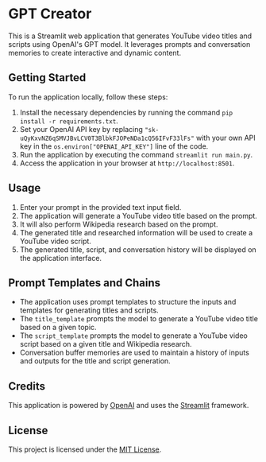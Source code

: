 # GPT Creator

This is a Streamlit web application that generates YouTube video titles and scripts using OpenAI's GPT model. It leverages prompts and conversation memories to create interactive and dynamic content.

## Getting Started

To run the application locally, follow these steps:

1. Install the necessary dependencies by running the command `pip install -r requirements.txt`.
2. Set your OpenAI API key by replacing `"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"` with your own API key in the `os.environ["OPENAI_API_KEY"]` line of the code.
3. Run the application by executing the command `streamlit run main.py`.
4. Access the application in your browser at `http://localhost:8501`.

## Usage

1. Enter your prompt in the provided text input field.
2. The application will generate a YouTube video title based on the prompt.
3. It will also perform Wikipedia research based on the prompt.
4. The generated title and researched information will be used to create a YouTube video script.
5. The generated title, script, and conversation history will be displayed on the application interface.

## Prompt Templates and Chains

- The application uses prompt templates to structure the inputs and templates for generating titles and scripts.
- The `title_template` prompts the model to generate a YouTube video title based on a given topic.
- The `script_template` prompts the model to generate a YouTube video script based on a given title and Wikipedia research.
- Conversation buffer memories are used to maintain a history of inputs and outputs for the title and script generation.

## Credits

This application is powered by [OpenAI](https://openai.com/) and uses the [Streamlit](https://streamlit.io/) framework.

## License

This project is licensed under the [MIT License](LICENSE).
